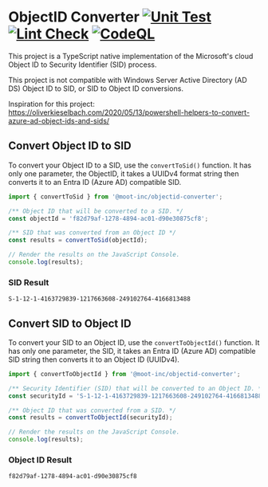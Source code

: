 # ObjectID Converter [![Unit Test](https://github.com/Moot-Inc/ObjectID-Converter/actions/workflows/Unit-Test.yml/badge.svg)](https://github.com/Moot-Inc/ObjectID-Converter/actions/workflows/Unit-Test.yml) [![Lint Check](https://github.com/Moot-Inc/ObjectID-Converter/actions/workflows/Lint.yml/badge.svg)](https://github.com/Moot-Inc/ObjectID-Converter/actions/workflows/Lint.yml) [![CodeQL](https://github.com/Moot-Inc/ObjectID-Converter/actions/workflows/SAST.yml/badge.svg)](https://github.com/Moot-Inc/ObjectID-Converter/actions/workflows/SAST.yml)

This project is a TypeScript native implementation of the Microsoft's cloud Object ID to Security Identifier (SID) process.

This project is not compatible with Windows Server Active Directory (AD DS) Object ID to SID, or SID to Object ID conversions.

Inspiration for this project:
<https://oliverkieselbach.com/2020/05/13/powershell-helpers-to-convert-azure-ad-object-ids-and-sids/>

## Convert Object ID to SID

To convert your Object ID to a SID, use the `convertToSid()` function. It has only one parameter, the ObjectID, it takes a UUIDv4 format string then converts it to an Entra ID (Azure AD) compatible SID.

``` TypeScript
import { convertToSid } from '@moot-inc/objectid-converter';

/** Object ID that will be converted to a SID. */
const objectId = 'f82d79af-1278-4894-ac01-d90e30875cf8';

/** SID that was converted from an Object ID */
const results = convertToSid(objectId);

// Render the results on the JavaScript Console.
console.log(results);
```

### SID Result

``` text
S-1-12-1-4163729839-1217663608-249102764-4166813488
```

## Convert SID to Object ID

To convert your SID to an Object ID, use the `convertToObjectId()` function. It has only one parameter, the SID, it takes an Entra ID (Azure AD) compatible SID string then converts it to an Object ID (UUIDv4).

``` TypeScript
import { convertToObjectId } from '@moot-inc/objectid-converter';

/** Security Identifier (SID) that will be converted to an Object ID. */
const securityId = 'S-1-12-1-4163729839-1217663608-249102764-4166813488';

/** Object ID that was converted from a SID. */
const results = convertToObjectId(securityId);

// Render the results on the JavaScript Console.
console.log(results);
```

### Object ID Result

``` text
f82d79af-1278-4894-ac01-d90e30875cf8
```
